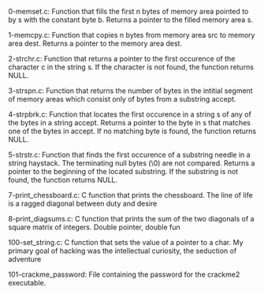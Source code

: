 
0-memset.c: Function that fills the first n bytes of memory area pointed to by s with the constant byte b.
Returns a pointer to the filled memory area s.

1-memcpy.c: Function that copies n bytes from memory area src to memory area dest.
Returns a pointer to the memory area dest.

2-strchr.c: Function that returns a pointer to the first occurence of the character c in the string s.
If the character is not found, the function returns NULL.

3-strspn.c: Function that returns the number of bytes in the intitial segment of memory areas 
which consist only of bytes from a substring accept.

4-strpbrk.c: Function that locates the first occurence in a string s of any of the bytes in a string accept.
Returns a pointer to the byte in s that matches one of the bytes in accept.
If no matching byte is found, the function returns NULL.

5-strstr.c: Function that finds the first occurence of a substring needle in a string haystack.
The terminating null bytes (\0) are not compared.
Returns a pointer to the beginning of the located substring.
If the substring is not found, the function returns NULL.

7-print_chessboard.c: C function that prints the chessboard.
 The line of life is a ragged diagonal between duty and desire

8-print_diagsums.c: C function that prints the sum of the two diagonals of a square matrix of integers.
 Double pointer, double fun

100-set_string.c: C function that sets the value of a pointer to a char.
 My primary goal of hacking was the intellectual curiosity, the seduction of adventure

101-crackme_password: File containing the password for the crackme2 executable.
